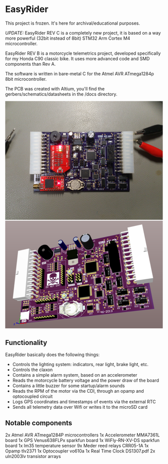 EasyRider
=========

This project is frozen. It's here for archival/educational purposes.

_UPDATE:_ EasyRider REV C is a completely new project, it is based on
a way more powerful (32bit instead of 8bit) STM32 Arm Cortex M4 microcontroller.

EasyRider REV B is a motorcycle telemetrics project, developed specifically for my Honda C90 classic bike.
It uses more advanced code and SMD components than Rev A.

The software is written in bare-metal C for the Atmel AVR ATmega1284p 8bit microcontroller.

The PCB was created with Altium, you'll find the gerbers/schematics/datasheets in the /docs directory.

![Board](https://github.com/stamina/easyriderb/raw/main/images/easyrider_revb.jpg "Board")
![Board](https://github.com/stamina/easyriderb/raw/main/images/easyrider_3d_altium.png "Board")

Functionality
-------------

EasyRider basically does the following things:

- Controls the lighting system: indicators, rear light, brake light, etc.
- Controls the claxon
- Contains a simple alarm system, based on an accelerometer
- Reads the motorcycle battery voltage and the power draw of the board
- Contains a little buzzer for some startup/alarm sounds
- Reads the RPM of the motor via the CDI, through an opamp and optocoupled circuit
- Logs GPS coordinates and timestamps of events via the external RTC
- Sends all telemetry data over Wifi or writes it to the microSD card

Notable components
------------------
2x Atmel AVR ATmega1284P microcontrollers
1x Accelerometer MMA7361L board
1x GPS Venus638FLPx sparkfun board
1x WiFly-RN-XV-DS sparkfun board
1x lm35 temperature sensor
9x Meder reed relays CRR05-1A
1x Opamp tlv2371
1x Optocoupler vo610a
1x Real Time Clock DS1307.pdf
2x uln2003lv transistor arrays


